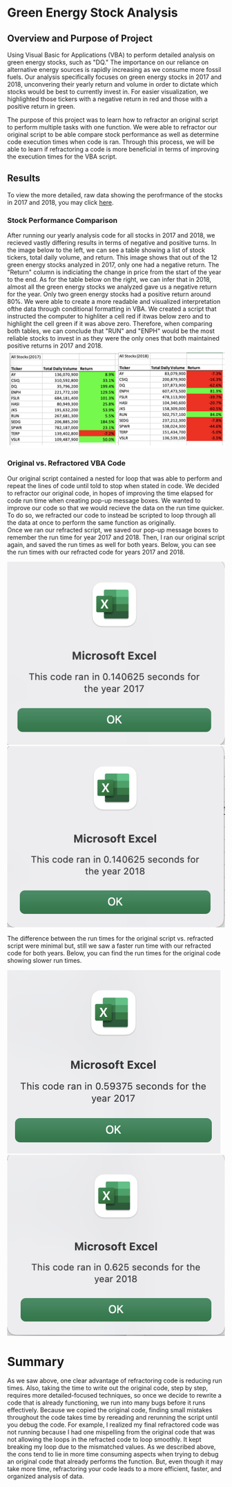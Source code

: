 # Green Energy Stock Analysis

## Overview and Purpose of Project
Using Visual Basic for Applications (VBA) to perform detailed analysis on green energy stocks, such as "DQ." The importance on our reliance on alternative energy sources is rapidly increasing as we consume more fossil fuels.  Our analysis specifically focuses on green energy stocks in 2017 and 2018, unconvering their yearly return and volume in order to dictate which stocks would be best to currently invest in.  For easier visualization, we highlighted those tickers with a negative return in red and those with a positive return in green.

The purpose of this project was to learn how to refractor an original script to perform multiple tasks with one function.  We were able to refractor our original script to be able compare stock performance as well as determine code execution times when code is ran.  Through this process, we will be able to learn if refractoring a code is more beneficial in terms of improving the execution times for the VBA script.

## Results
To view the more detailed, raw data showing the perofrmance of the stocks in 2017 and 2018, you may click [here](https://github.com/nataliabench/Stock-Analysis/blob/2c1518802c039d1675b4182ad4e5c90cfa346b83/VBA_Challenge.xlsm).
### Stock Performance Comparison
After running our yearly analysis code for all stocks in 2017 and 2018, we recieved vastly differing results in terms of negative and positive turns.  In the image below to the left, we can see a table showing a list of stock tickers, total daily volume, and return.  This image shows that out of the 12 green energy stocks analyzed in 2017, only one had a negative return.  The "Return" column is indiciating the change in price from the start of the year to the end.  As for the table below on the right, we can infer that in 2018, almost all the green energy stocks we analyzed gave us a negative return for the year.  Only two green energy stocks had a positive return around 80%.  We were able to create a more readable and visualized interpretation ofthe data through conditional formatting in VBA.  We created a script that instructed the computer to highliter a cell red if itwas below zero and to highlight the cell green if it was above zero. Therefore, when comparing both tables, we can conclude that "RUN" and "ENPH" would be the most reliable stocks to invest in as they were the only ones that both maintained positive returns in 2017 and 2018.
![alt text](https://github.com/nataliabench/Stock-Analysis/blob/6f3f8856e85ebb2017d9c8f91858ed20cbc5a0f1/Resources/2017:2018%20All%20Stock%20Analysis.png)

### Original vs. Refractored VBA Code 
Our original script contained a nested for loop that was able to perform and repeat the lines of code until told to stop when stated in code.  We decided to refractor our original code, in hopes of improving the time elapsed for code run time when creating pop-up message boxes.  We wanted to improve our code so that we would recieve the data on the run time quicker.  To do so, we refracted our code to instead be scripted to loop through all the data at once to perform the same function as originally.  
Once we ran our refracted script, we saved our pop-up message boxes to remember the run time for year 2017 and 2018.  Then, I ran our original script again, and saved the run times as well for both years.  Below, you can see the run times with our refracted code for years 2017 and 2018.

![alt text](https://github.com/nataliabench/Stock-Analysis/blob/c9daefed62704fceb11da3e89899f129e1f07053/Resources/VBA_Challenge_2017.png)
![alt text](https://github.com/nataliabench/Stock-Analysis/blob/c9daefed62704fceb11da3e89899f129e1f07053/Resources/VBA_Challenge_2018.png)

The difference between the run times for the original script vs. refracted script were minimal but, still we saw a faster run time with our refracted code for both years. Below, you can find the run times for the original code showing slower run times.

![alt text](https://github.com/nataliabench/Stock-Analysis/blob/590508a400b67972e389e55002c23652f5abbc7b/Resources/Original_Script_RunTime2017.png)
![alt text](https://github.com/nataliabench/Stock-Analysis/blob/590508a400b67972e389e55002c23652f5abbc7b/Resources/Original_Script_RunTime2018.png)

# Summary
As we saw above, one clear advantage of refractoring code is reducing run times.  Also, taking the time to write out the original code, step by step, requires more detailed-focused techniques, so once we decide to rewrite a code that is already functioning, we run into many bugs before it runs effectively.  Because we copied the original code, finding small mistakes throughout the code takes time by rereading and rerunning the script until you debug the code.  For example, I realized my final refractored code was not running because I had one mispelling from the original code that was not allowing the loops in the refracted code to loop smoothly.  It kept breaking my loop due to the mismatched values.
As we described above, the cons tend to lie in more time consuming aspects when trying to debug an original code that already performs the function.  But, even though it may take more time, refractoring your code leads to a more efficient, faster, and organized analysis of data.
